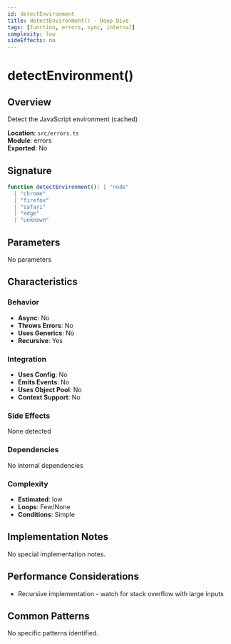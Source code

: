 ```yaml
---
id: detectEnvironment
title: detectEnvironment() - Deep Dive
tags: [function, errors, sync, internal]
complexity: low
sideEffects: no
---
```


# detectEnvironment()

## Overview
Detect the JavaScript environment (cached)

**Location**: `src/errors.ts`  
**Module**: errors  
**Exported**: No  

## Signature
```typescript
function detectEnvironment(): | "node"
  | "chrome"
  | "firefox"
  | "safari"
  | "edge"
  | "unknown"
```

## Parameters
No parameters

## Characteristics

### Behavior
- **Async**: No
- **Throws Errors**: No
- **Uses Generics**: No
- **Recursive**: Yes

### Integration
- **Uses Config**: No
- **Emits Events**: No
- **Uses Object Pool**: No
- **Context Support**: No

### Side Effects
None detected

### Dependencies
No internal dependencies

### Complexity
- **Estimated**: low
- **Loops**: Few/None
- **Conditions**: Simple



## Implementation Notes
No special implementation notes.

## Performance Considerations
- Recursive implementation - watch for stack overflow with large inputs

## Common Patterns
No specific patterns identified.
